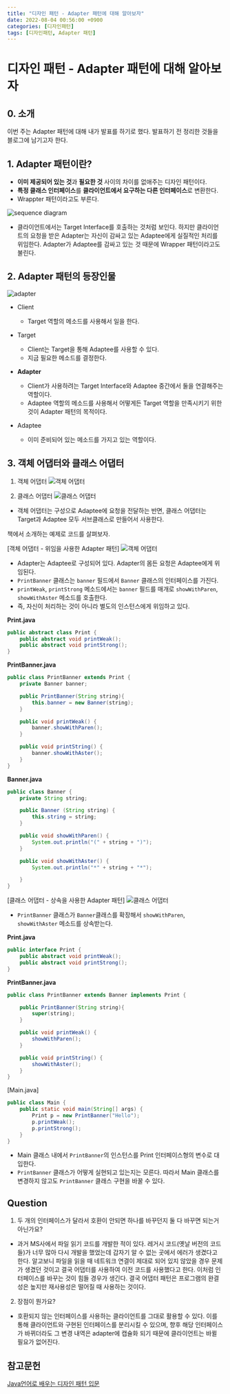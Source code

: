 ```yaml
---
title: "디자인 패턴 - Adapter 패턴에 대해 알아보자"
date: 2022-08-04 00:56:00 +0900
categories: [디자인패턴]
tags: [디자인패턴, Adapter 패턴]
---
```


# 디자인 패턴 - Adapter 패턴에 대해 알아보자

## 0. 소개

이번 주는 Adapter 패턴에 대해 내가 발표를 하기로 했다. 발표하기 전 정리한 것들을 블로그에 남기고자 한다.

## 1. Adapter 패턴이란?

- **이미 제공되어 있는 것**과 **필요한 것** 사이의 차이를 없애주는 디자인 패턴이다.
- **특정 클래스 인터페이스**를 **클라이언트에서 요구하는 다른 인터페이스**로 변환한다.
- Wrappter 패턴이라고도 부른다.

![sequence diagram](https://s3.us-west-2.amazonaws.com/secure.notion-static.com/870594ef-f523-47cf-a15f-48c97523529d/Untitled.png?X-Amz-Algorithm=AWS4-HMAC-SHA256&X-Amz-Content-Sha256=UNSIGNED-PAYLOAD&X-Amz-Credential=AKIAT73L2G45EIPT3X45%2F20220804%2Fus-west-2%2Fs3%2Faws4_request&X-Amz-Date=20220804T072049Z&X-Amz-Expires=86400&X-Amz-Signature=98d10a2d12f89eab038f5e66dc33f12fc1fa31c874fe5842f8be0185d61f3a7b&X-Amz-SignedHeaders=host&response-content-disposition=filename%20%3D%22Untitled.png%22&x-id=GetObject)

- 클라이언트에서는 Target Interface를 호출하는 것처럼 보인다. 하지만 클라이언트의 요청을 받은 Adapter는 자신이 감싸고 있는 Adaptee에게 실질적인 처리를 위임한다. Adapter가 Adaptee를 감싸고 있는 것 때문에 Wrapper 패턴이라고도 불린다.

## 2. Adapter 패턴의 등장인물

![adapter](https://s3.us-west-2.amazonaws.com/secure.notion-static.com/f488ca5a-2a12-4e82-8289-32f8f6c70ba3/Untitled.png?X-Amz-Algorithm=AWS4-HMAC-SHA256&X-Amz-Content-Sha256=UNSIGNED-PAYLOAD&X-Amz-Credential=AKIAT73L2G45EIPT3X45%2F20220804%2Fus-west-2%2Fs3%2Faws4_request&X-Amz-Date=20220804T072205Z&X-Amz-Expires=86400&X-Amz-Signature=b118c76b7dfb5647b4a51de232d8a6b56e99fce4df87084d3c908c5beaf956c1&X-Amz-SignedHeaders=host&response-content-disposition=filename%20%3D%22Untitled.png%22&x-id=GetObject)

- Client

  - Target 역할의 메소드를 사용해서 일을 한다.

- Target

  - Client는 Target을 통해 Adaptee를 사용할 수 있다.
  - 지금 필요한 메소드를 결정한다.

- **Adapter**

  - Client가 사용하려는 Target Interface와 Adaptee 중간에서 둘을 연결해주는 역할이다.
  - Adaptee 역할의 메소드를 사용해서 어떻게든 Target 역할을 만족시키기 위한 것이 Adapter 패턴의 목적이다.

- Adaptee
  - 이미 준비되어 있는 메소드를 가지고 있는 역할이다.

## 3. 객체 어댑터와 클래스 어댑터

1. 객체 어댑터
   ![객체 어댑터](https://s3.us-west-2.amazonaws.com/secure.notion-static.com/506ee314-05bf-4878-9546-33526db89e94/Untitled.png?X-Amz-Algorithm=AWS4-HMAC-SHA256&X-Amz-Content-Sha256=UNSIGNED-PAYLOAD&X-Amz-Credential=AKIAT73L2G45EIPT3X45%2F20220804%2Fus-west-2%2Fs3%2Faws4_request&X-Amz-Date=20220804T072419Z&X-Amz-Expires=86400&X-Amz-Signature=3dd0480c3f71822adce9ea15c9843be02775e4b9fb76adc90eb65b3f8eb4ca7a&X-Amz-SignedHeaders=host&response-content-disposition=filename%20%3D%22Untitled.png%22&x-id=GetObject)

2. 클래스 어댑터
   ![클래스 어댑터](https://s3.us-west-2.amazonaws.com/secure.notion-static.com/ae6b508b-5448-456f-9f26-72af9d7bacf0/Untitled.png?X-Amz-Algorithm=AWS4-HMAC-SHA256&X-Amz-Content-Sha256=UNSIGNED-PAYLOAD&X-Amz-Credential=AKIAT73L2G45EIPT3X45%2F20220804%2Fus-west-2%2Fs3%2Faws4_request&X-Amz-Date=20220804T072502Z&X-Amz-Expires=86400&X-Amz-Signature=96028b9303dc74fc67b89de41609e0bbd9d6c854d89100e213339729ba67f82c&X-Amz-SignedHeaders=host&response-content-disposition=filename%20%3D%22Untitled.png%22&x-id=GetObject)

- 객체 어댑터는 구성으로 Adaptee에 요청을 전달하는 반면, 클래스 어댑터는 Target과 Adaptee 모두 서브클래스로 만들어서 사용한다.

책에서 소개하는 예제로 코드를 살펴보자.

[객체 어댑터 - 위임을 사용한 Adapter 패턴]
![객체 어댑터](https://s3.us-west-2.amazonaws.com/secure.notion-static.com/4c12b290-235f-4ce3-8e4a-e61fd229d76e/Untitled.png?X-Amz-Algorithm=AWS4-HMAC-SHA256&X-Amz-Content-Sha256=UNSIGNED-PAYLOAD&X-Amz-Credential=AKIAT73L2G45EIPT3X45%2F20220804%2Fus-west-2%2Fs3%2Faws4_request&X-Amz-Date=20220804T072943Z&X-Amz-Expires=86400&X-Amz-Signature=7965b8af934a87084027e6114721bfd115a2ac3432c4e39c11e06cb5f57ee833&X-Amz-SignedHeaders=host&response-content-disposition=filename%20%3D%22Untitled.png%22&x-id=GetObject)

- Adapter는 Adaptee로 구성되어 있다. Adapter의 몸든 요청은 Adaptee에게 위임된다.
- `PrintBanner` 클래스는 `banner` 필드에서 `Banner` 클래스의 인터페이스를 가진다.
- `printWeak`, `printStrong` 메소드에서는 `banner` 필드를 매개로 `showWithParen`, `showWithAster` 메소드를 호출한다.
- 즉, 자신이 처리하는 것이 아니라 별도의 인스턴스에게 위임하고 있다.

**Print.java**

```java
public abstract class Print {
	public abstract void printWeak();
	public abstract void printStrong();
}
```

**PrintBanner.java**

```java
public class PrintBanner extends Print {
	private Banner banner;

	public PrintBanner(String string){
		this.banner = new Banner(string);
	}

	public void printWeak() {
		banner.showWithParen();
	}

	public void printString() {
		banner.showWithAster();
	}
}
```

**Banner.java**

```java
public class Banner {
	private String string;

	public Banner (String string) {
		this.string = string;
	}

	public void showWithParen() {
		System.out.println("(" + string + ")");
	}

	public void showWithAster() {
		System.out.println("*" + string + "*");

	}
}
```

[클래스 어댑터 - 상속을 사용한 Adapter 패턴]
![클래스 어댑터](https://s3.us-west-2.amazonaws.com/secure.notion-static.com/158a7326-f8e7-4c82-8450-16aebeba949b/Untitled.png?X-Amz-Algorithm=AWS4-HMAC-SHA256&X-Amz-Content-Sha256=UNSIGNED-PAYLOAD&X-Amz-Credential=AKIAT73L2G45EIPT3X45%2F20220804%2Fus-west-2%2Fs3%2Faws4_request&X-Amz-Date=20220804T073319Z&X-Amz-Expires=86400&X-Amz-Signature=ba7c85d47cb5ae94b215684ad2e9bcfa81ffd734fae9c2425d306e95b5f7c8e5&X-Amz-SignedHeaders=host&response-content-disposition=filename%20%3D%22Untitled.png%22&x-id=GetObject)

- `PrintBanner` 클래스가 `Banner`클래스를 확장해서 `showWithParen`, `showWithAster` 메소드를 상속받는다.

**Print.java**

```java
public interface Print {
	public abstract void printWeak();
	public abstract void printStrong();
}
```

**PrintBanner.java**

```java
public class PrintBanner extends Banner implements Print {

	public PrintBanner(String string){
		super(string);
	}

	public void printWeak() {
		showWithParen();
	}

	public void printString() {
		showWithAster();
	}
}

```

[Main.java]

```java
public class Main {
	public static void main(String[] args) {
		Print p = new PrintBanner("Hello");
		p.printWeak();
		p.printStrong();
	}
}
```

- Main 클래스 내에서 `PrintBanner`의 인스턴스를 Print 인터페이스형의 변수로 대입한다.
- `PrintBanner` 클래스가 어떻게 실현되고 있는지는 모른다. 따라서 Main 클래스를 변경하지 않고도 `PrintBanner` 클래스 구현을 바꿀 수 있다.

## Question

1. 두 개의 인터페이스가 달라서 호환이 안되면 하나를 바꾸던지 둘 다 바꾸면 되는거 아닌가요?

- 과거 MS사에서 파일 읽기 코드를 개발한 적이 있다. 레거시 코드(옛날 버전의 코드들)가 너무 많아 다시 개발을 했었는데 갑자기 알 수 없는 곳에서 에러가 생겼다고 한다. 알고보니 파일을 읽을 때 네트워크 연결이 제대로 되어 있지 않았을 경우 문제가 생겼던 것이고 결국 어댑터를 사용하여 이전 코드를 사용했다고 한다. 이처럼 인터페이스를 바꾸는 것이 힘들 경우가 생긴다. 결국 어댑터 패턴은 프로그램의 완결성은 높지만 재사용성은 떨어질 때 사용하는 것이다.

2. 장점이 뭔가요?

- 호환되지 않는 인터페이스를 사용하는 클라이언트를 그대로 활용할 수 있다. 이를 통해 클라이언트와 구현된 인터페이스를 분리시킬 수 있으며, 향후 해당 인터페이스가 바뀌더라도 그 변경 내역은 adapter에 캡슐화 되기 때문에 클라이언트는 바뀔 필요가 없어진다.

## 참고문헌

[Java언어로 배우는 디자인 패턴 입문](http://www.yes24.com/Product/Goods/2918928)
